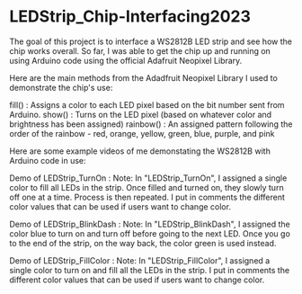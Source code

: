 # LEDStrip_Chip-Interfacing2023

The goal of this project is to interface a WS2812B LED strip and see how the chip works overall. So far, I was able to get the chip up and running on using Arduino code using the official Adafruit Neopixel Library. 

Here are the main methods from the Adadfruit Neopixel Library I used to demonstrate the chip's use:

  fill() : Assigns a color to each LED pixel based on the bit number sent from Arduino.
  show() : Turns on the LED pixel (based on whatever color and brightness has been assigned)
  rainbow() : An assigned pattern following the order of the rainbow - red, orange, yellow, green, blue, purple, and pink

Here are some example videos of me demonstating the WS2812B with Arduino code in use:

  Demo of LEDStrip_TurnOn :
    Note: In "LEDStrip_TurnOn", I assigned a single color to fill all LEDs in the strip. Once filled and turned on, they slowly turn off one at a time. Process is then 
    repeated. I put in comments the different color values that can be used if users want to change color.
    
  Demo of LEDStrip_BlinkDash :
    Note: In "LEDStrip_BlinkDash", I assigned the color blue to turn on and turn off before going to the next LED. Once you go to the end of the strip, on the way back, 
    the color green is used instead.
    
  Demo of LEDStrip_FillColor :
    Note: In "LEDStrip_FillColor", I assigned a single color to turn on and fill all the LEDs in the strip. I put in comments the different color values that can be used     if users want to change color.
